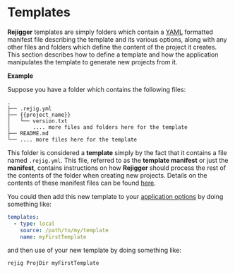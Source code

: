 # Templates

**Rejigger** templates are simply folders which contain a [YAML](https://yaml.org) formatted manifest file describing the template and its various options, along with any other files and folders which define the content of the project it creates. This section describes how to define a template and how the application manipulates the template to generate new projects from it.

**Example**

Suppose you have a folder which contains the following files:

```
.
├── .rejig.yml
├── {{project_name}}
│   └── version.txt
│       .... more files and folders here for the template  
├── README.md
└── .... more files here for the template
```

This folder is considered a **template** simply by the fact that it contains a file named `.rejig.yml`. This file, referred to as the **template manifest** or just the **manifest**, contains instructions on how **Rejigger** should process the rest of the contents of the folder when creating new projects. Details on the contents of these manifest files can be found [here](manifest.md).

You could then add this new template to your [application options](../app_options/index.md#templates) by doing something like:

```yaml
templates:
  - type: local
    source: /path/to/my/template
    name: myFirstTemplate
```

and then use of your new template by doing something like:

```
rejig ProjDir myFirstTemplate
```